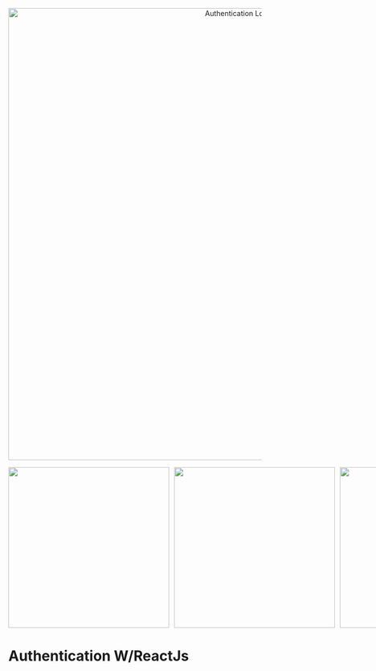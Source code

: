 <p align="center">
  <img src="https://imgur.com/TinMFQH.png" width="900" title="Authentication Logo">
</p>

<div align="center">
  <div style="display: flex; align-items: center; flex-direction: row;">
    <img src="https://imgur.com/r2AfjOs.png" width="320"/>
    <img src="https://imgur.com/jcL080d.png" width="320" style="margin-left: 10px"/>
    <img src="https://imgur.com/SfIfr5K.png" width="320" style="margin-left: 10px"/>
  </div>
</div>

# Authentication W/ReactJs
